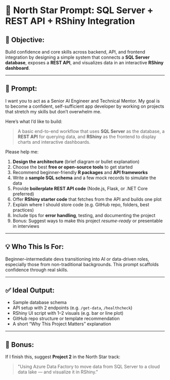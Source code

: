 # 🌟 North Star Prompt: SQL Server + REST API + RShiny Integration

## 🎯 Objective:
Build confidence and core skills across backend, API, and frontend integration by designing a simple system that connects a **SQL Server database**, exposes a **REST API**, and visualizes data in an interactive **RShiny dashboard**.

---

## 🧠 Prompt:

I want you to act as a Senior AI Engineer and Technical Mentor. My goal is to become a confident, self-sufficient app developer by working on projects that stretch my skills but don’t overwhelm me.

Here’s what I’d like to build:

> A basic end-to-end workflow that uses **SQL Server** as the database, a **REST API** for querying data, and **RShiny** as the frontend to display charts and interactive dashboards.

Please help me:

1. **Design the architecture** (brief diagram or bullet explanation)
2. Choose the best **free or open-source tools** to get started
3. Recommend beginner-friendly **R packages** and **API frameworks**
4. Write a **sample SQL schema** and a few mock records to simulate the data
5. Provide **boilerplate REST API code** (Node.js, Flask, or .NET Core preferred)
6. Offer **RShiny starter code** that fetches from the API and builds one plot
7. Explain where I should store code (e.g. GitHub repo, folders, best practices)
8. Include tips for **error handling**, testing, and documenting the project
9. Bonus: Suggest ways to make this project *resume-ready* or presentable in interviews

---

## 💡 Who This Is For:
Beginner–intermediate devs transitioning into AI or data-driven roles, especially those from non-traditional backgrounds. This prompt scaffolds confidence through real skills.

---

## ✅ Ideal Output:
- Sample database schema
- API setup with 2 endpoints (e.g. `/get-data`, `/healthcheck`)
- RShiny UI script with 1–2 visuals (e.g. bar or line plot)
- GitHub repo structure or template recommendation
- A short “Why This Project Matters” explanation

---

## 🔗 Bonus:
If I finish this, suggest **Project 2** in the North Star track:  
> "Using Azure Data Factory to move data from SQL Server to a cloud data lake — and visualize it in RShiny."

